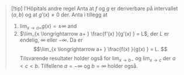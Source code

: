 > [!tip] l'Hôpitals andre regel
> Anta at $f$ og $g$ er deriverbare på intervallet $(a,b)$ og at $g'(x) \neq 0$ der. Anta i tillegg at
> 1. $\lim_{x \longrightarrow a+ } g(x) = \pm \infty$ and
> 2. $\lim_{x \longrightarrow a+ } \frac{f'(x) }{g'(x) } = L$, der $L$ er endelig, $\infty$ eller $-\infty$.
> Da er
> $$\lim_{x \longrightarrow  a+ } \frac{f(x) }{g(x) }  = L. $$
>  Tilsvarende resultater holder også for $\lim_{x\longrightarrow b- }$ og $\lim_{x \longrightarrow c }$ der $a< c < b$. Tilfellene $a = -\infty$ og $b = \infty$ holder også. 

